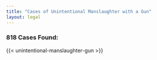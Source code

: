 ```yaml
---
title: "Cases of Unintentional Manslaughter with a Gun"
layout: legal
---
```

### 818 Cases Found:
{{< unintentional-manslaughter-gun >}}
